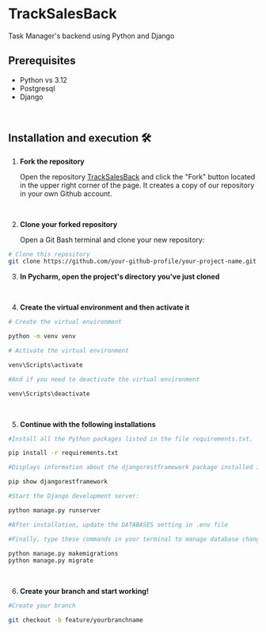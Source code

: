 # TrackSalesBack
Task Manager's backend using Python and Django

## Prerequisites
- Python vs 3.12
- Postgresql
- Django

<br>

## Installation and execution  🛠️

1. **Fork the repository**

   Open the repository [TrackSalesBack](https://github.com/loren-2/TrackSalesBack.git) and click the "Fork" button located in the upper right corner of the page. It creates a copy of our repository in your own Github account.
<br>

2. **Clone your forked repository**

   Open a Git Bash terminal and clone your new repository:

```bash
# Clone this repository 
git clone https://github.com/your-github-profile/your-project-name.git

```

3. **In Pycharm, open the project's directory you've just cloned**
<br> 

4. **Create the virtual environment and then activate it**

```bash
# Create the virtual environment

python -m venv venv

# Activate the virtual environment

venv\Scripts\activate

#And if you need to deactivate the virtual environment

venv\Scripts\deactivate

```
<br>

5. **Continue with the following installations**
```bash
#Install all the Python packages listed in the file requirements.txt.

pip install -r requirements.txt

#Displays information about the djangorestframework package installed in your environment

pip show djangorestframework

#Start the Django development server:

python manage.py runserver

#After installation, update the DATABASES setting in .env file

#Finally, type these commands in your terminal to manage database changes in your Django project:

python manage.py makemigrations
python manage.py migrate

```
<br>

6. **Create your branch and start working!**

```bash
#Create your branch

git checkout -b feature/yourbranchname
```
<br>
